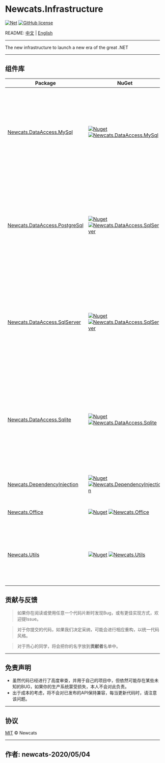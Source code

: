 # Newcats.Infrastructure

[![Net](https://img.shields.io/badge/.NET-6-brightgreen.svg?style=flat-square)](https://dotnet.microsoft.com/download)
[![GitHub license](https://img.shields.io/badge/license-MIT-purple.svg?style=flat-square)](https://github.com/newcatshuang/Newcats.Infrastructure/blob/master/LICENSE)

README: [中文](https://github.com/newcatshuang/Newcats.Infrastructure/blob/master/README.md) | [English](https://github.com/newcatshuang/Newcats.Infrastructure/blob/master/README.md)

---
The new infrastructure to launch a new era of the great .NET

---
## 组件库

|Package|NuGet|Document|Description|
|-------|--------|-------|-------|
| [Newcats.DataAccess.MySql](https://github.com/newcatshuang/Newcats.Infrastructure/tree/master/src/Newcats.DataAccess.MySql) | [![Nuget](https://img.shields.io/nuget/v/Newcats.DataAccess.MySql.svg)](https://www.nuget.org/packages/Newcats.DataAccess.MySql) [![Newcats.DataAccess.MySql](https://img.shields.io/nuget/dt/Newcats.DataAccess.MySql.svg)](https://www.nuget.org/packages/Newcats.DataAccess.MySql) |[ReadMe](https://github.com/newcatshuang/Newcats.Infrastructure/blob/master/src/Newcats.DataAccess.MySql/README.md)|基于dapper封装的mysql仓储组件，基于实体类直接CRUD操作，批量插入SqlBulkCopy等，支持一主多从的读写分离配置，支持平滑加权轮询等从库选择策略，支持强制使用主库查询
|[Newcats.DataAccess.PostgreSql](https://github.com/newcatshuang/Newcats.Infrastructure/tree/master/src/Newcats.DataAccess.PostgreSql) | [![Nuget](https://img.shields.io/nuget/v/Newcats.DataAccess.PostgreSql.svg)](https://www.nuget.org/packages/Newcats.DataAccess.SqlServer) [![Newcats.DataAccess.SqlServer](https://img.shields.io/nuget/dt/Newcats.DataAccess.PostgreSql.svg)](https://www.nuget.org/packages/Newcats.DataAccess.PostgreSql) |[ReadMe](https://github.com/newcatshuang/Newcats.Infrastructure/blob/master/src/Newcats.DataAccess.PostgreSql/README.md)|基于dapper封装的PostgreSql仓储组件，基于实体类直接CRUD操作，批量插入SqlBulkCopy等，支持一主多从的读写分离配置，支持平滑加权轮询等从库选择策略，支持强制使用主库查询
|[Newcats.DataAccess.SqlServer](https://github.com/newcatshuang/Newcats.Infrastructure/tree/master/src/Newcats.DataAccess.SqlServer) | [![Nuget](https://img.shields.io/nuget/v/Newcats.DataAccess.SqlServer.svg)](https://www.nuget.org/packages/Newcats.DataAccess.SqlServer) [![Newcats.DataAccess.SqlServer](https://img.shields.io/nuget/dt/Newcats.DataAccess.SqlServer.svg)](https://www.nuget.org/packages/Newcats.DataAccess.SqlServer) |[ReadMe](https://github.com/newcatshuang/Newcats.Infrastructure/blob/master/src/Newcats.DataAccess.SqlServer/README.md)|基于dapper封装的sqlserver仓储组件，基于实体类直接CRUD操作，批量插入SqlBulkCopy等，支持一主多从的读写分离配置，支持平滑加权轮询等从库选择策略，支持强制使用主库查询
|[Newcats.DataAccess.Sqlite](https://github.com/newcatshuang/Newcats.Infrastructure/tree/master/src/Newcats.DataAccess.Sqlite) | [![Nuget](https://img.shields.io/nuget/v/Newcats.DataAccess.Sqlite.svg)](https://www.nuget.org/packages/Newcats.DataAccess.Sqlite) [![Newcats.DataAccess.Sqlite](https://img.shields.io/nuget/dt/Newcats.DataAccess.Sqlite.svg)](https://www.nuget.org/packages/Newcats.DataAccess.Sqlite) |[ReadMe](https://github.com/newcatshuang/Newcats.Infrastructure/blob/master/src/Newcats.DataAccess.Sqlite/README.md)|基于dapper封装的Sqlite仓储组件，基于实体类直接CRUD操作，批量插入SqlBulkCopy，修改密码等，支持一主多从的读写分离配置，支持平滑加权轮询等从库选择策略，支持强制使用主库查询
|[Newcats.DependencyInjection](https://github.com/newcatshuang/Newcats.Infrastructure/tree/master/src/Newcats.DependencyInjection) | [![Nuget](https://img.shields.io/nuget/v/Newcats.DependencyInjection.svg)](https://www.nuget.org/packages/Newcats.DependencyInjection) [![Newcats.DependencyInjection](https://img.shields.io/nuget/dt/Newcats.DependencyInjection.svg)](https://www.nuget.org/packages/Newcats.DependencyInjection) |[ReadMe](https://github.com/newcatshuang/Newcats.Infrastructure/blob/master/src/Newcats.DependencyInjection/README.md)|基于微软原生Microsoft DI的自动依赖注册组件
|[Newcats.Office](https://github.com/newcatshuang/Newcats.Infrastructure/tree/master/src/Newcats.Office) | [![Nuget](https://img.shields.io/nuget/v/Newcats.Office.svg)](https://www.nuget.org/packages/Newcats.Office) [![Newcats.Office](https://img.shields.io/nuget/dt/Newcats.Office.svg)](https://www.nuget.org/packages/Newcats.Office) |[ReadMe](https://github.com/newcatshuang/Newcats.Infrastructure/blob/master/src/Newcats.Office/README.md)|基于NPOI封装的excel导入导出组件
|[Newcats.Utils](https://github.com/newcatshuang/Newcats.Infrastructure/tree/master/src/Newcats.Utils) | [![Nuget](https://img.shields.io/nuget/v/Newcats.Utils.svg)](https://www.nuget.org/packages/Newcats.Utils) [![Newcats.Utils](https://img.shields.io/nuget/dt/Newcats.Utils.svg)](https://www.nuget.org/packages/Newcats.Utils) |[ReadMe](https://github.com/newcatshuang/Newcats.Infrastructure/blob/master/src/Newcats.Utils/README.md)|加密解密、rsa、des、AES、hash、雪花Id、中文拼音、Json序列化……常用扩展方法、帮助类、工具类等


## 贡献与反馈

> 如果你在阅读或使用任意一个代码片断时发现Bug，或有更佳实现方式，欢迎提Issue。

> 对于你提交的代码，如果我们决定采纳，可能会进行相应重构，以统一代码风格。

> 对于热心的同学，将会把你的名字放到**贡献者**名单中。  

---

## 免责声明

* 虽然代码已经进行了高度审查，并用于自己的项目中，但依然可能存在某些未知的BUG，如果你的生产系统蒙受损失，本人不会对此负责。
* 出于成本的考虑，将不会对已发布的API保持兼容，每当更新代码时，请注意该问题。

---

## 协议

[MIT](https://github.com/newcatshuang/Newcats.Infrastructure/blob/master/LICENSE) © Newcats

---

## 作者: newcats-2020/05/04
